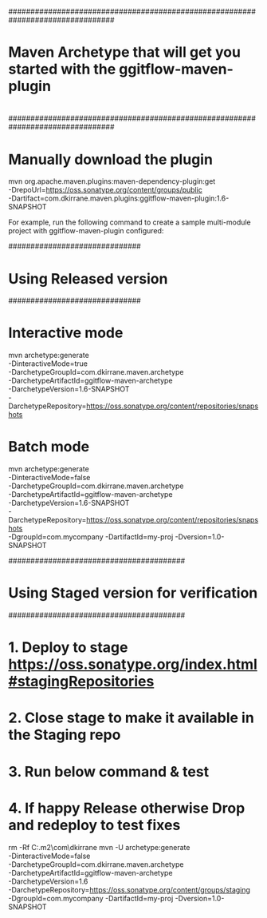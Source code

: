 ################################################################################
#
# Maven Archetype that will get you started with the ggitflow-maven-plugin
#
################################################################################

# Manually download the plugin
mvn org.apache.maven.plugins:maven-dependency-plugin:get \
    -DrepoUrl=https://oss.sonatype.org/content/groups/public \
    -Dartifact=com.dkirrane.maven.plugins:ggitflow-maven-plugin:1.6-SNAPSHOT

For example, run the following command to create a sample multi-module project
with ggitflow-maven-plugin configured:

##############################
# Using Released version
##############################

# Interactive mode
mvn archetype:generate \
    -DinteractiveMode=true \
    -DarchetypeGroupId=com.dkirrane.maven.archetype \
    -DarchetypeArtifactId=ggitflow-maven-archetype \
    -DarchetypeVersion=1.6-SNAPSHOT \
    -DarchetypeRepository=https://oss.sonatype.org/content/repositories/snapshots


# Batch mode
mvn archetype:generate \
    -DinteractiveMode=false \
    -DarchetypeGroupId=com.dkirrane.maven.archetype \
    -DarchetypeArtifactId=ggitflow-maven-archetype \
    -DarchetypeVersion=1.6-SNAPSHOT \
    -DarchetypeRepository=https://oss.sonatype.org/content/repositories/snapshots \
    -DgroupId=com.mycompany -DartifactId=my-proj -Dversion=1.0-SNAPSHOT


########################################
# Using Staged version for verification
########################################
#   1. Deploy to stage https://oss.sonatype.org/index.html#stagingRepositories
#   2. Close stage to make it available in the Staging repo
#   3. Run below command & test
#   4. If happy Release otherwise Drop and redeploy to test fixes

rm -Rf C:\.m2\com\dkirrane
mvn -U archetype:generate \
    -DinteractiveMode=false \
    -DarchetypeGroupId=com.dkirrane.maven.archetype \
    -DarchetypeArtifactId=ggitflow-maven-archetype \
    -DarchetypeVersion=1.6 \
    -DarchetypeRepository=https://oss.sonatype.org/content/groups/staging \
    -DgroupId=com.mycompany -DartifactId=my-proj -Dversion=1.0-SNAPSHOT